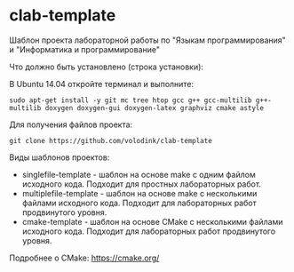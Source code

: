 ﻿# clab-template
Шаблон проекта лабораторной работы по "Языкам программирования" и "Информатика и программирование"

Что должно быть установлено (строка установки):

В Ubuntu 14.04 откройте терминал и выполните:
```
sudo apt-get install -y git mc tree htop gcc g++ gcc-multilib g++-multilib doxygen doxygen-gui doxygen-latex graphviz cmake astyle
```

Для получения файлов проекта:

```
git clone https://github.com/volodink/clab-template
```

Виды шаблонов проектов:

- singlefile-template - шаблон на основе make с одним файлом исходного кода. Подходит для простных лабораторных работ.
- multiplefile-template - шаблон на основе make с несколькими файлами исходного кода. Подходит для лабораторных работ продвинутого уровня.
- cmake-template - шаблон на основе CMake с несколькими файлами исходного кода. Подходит для лабораторных работ продвинутого уровня.

Подробнее о CMake: https://cmake.org/


